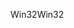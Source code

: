 <span data-ttu-id="b4869-101">Win32</span><span class="sxs-lookup"><span data-stu-id="b4869-101">Win32</span></span>